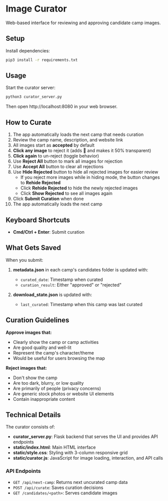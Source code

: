 # Image Curator

Web-based interface for reviewing and approving candidate camp images.

## Setup

Install dependencies:

```bash
pip3 install -r requirements.txt
```

## Usage

Start the curator server:

```bash
python3 curator_server.py
```

Then open http://localhost:8080 in your web browser.

## How to Curate

1. The app automatically loads the next camp that needs curation
2. Review the camp name, description, and website link
3. All images start as **accepted** by default
4. **Click any image** to reject it (adds 🚫 and makes it 50% transparent)
5. **Click again** to un-reject (toggle behavior)
6. Use **Reject All** button to mark all images for rejection
7. Use **Accept All** button to clear all rejections
8. Use **Hide Rejected** button to hide all rejected images for easier review
   - If you reject more images while in hiding mode, the button changes to **Rehide Rejected**
   - Click **Rehide Rejected** to hide the newly rejected images
   - Click **Show Rejected** to see all images again
9. Click **Submit Curation** when done
10. The app automatically loads the next camp

## Keyboard Shortcuts

- **Cmd/Ctrl + Enter**: Submit curation

## What Gets Saved

When you submit:

1. **metadata.json** in each camp's candidates folder is updated with:
   - `curated_date`: Timestamp when curated
   - `curation_result`: Either "approved" or "rejected"

2. **download_state.json** is updated with:
   - `last_curated`: Timestamp when this camp was last curated

## Curation Guidelines

**Approve images that:**
- Clearly show the camp or camp activities
- Are good quality and well-lit
- Represent the camp's character/theme
- Would be useful for users browsing the map

**Reject images that:**
- Don't show the camp
- Are too dark, blurry, or low quality
- Are primarily of people (privacy concerns)
- Are generic stock photos or website UI elements
- Contain inappropriate content

## Technical Details

The curator consists of:
- **curator_server.py**: Flask backend that serves the UI and provides API endpoints
- **static/index.html**: Main HTML interface
- **static/style.css**: Styling with 3-column responsive grid
- **static/curator.js**: JavaScript for image loading, interaction, and API calls

### API Endpoints

- `GET /api/next-camp`: Returns next uncurated camp data
- `POST /api/curate`: Saves curation decisions
- `GET /candidates/<path>`: Serves candidate images
